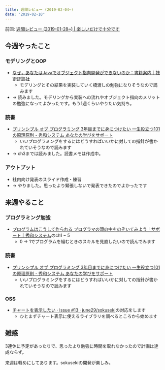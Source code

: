 ```yaml
---
title: 週間レビュー (2019-02-04~)
date: "2019-02-10"
---
```


前回: [週間レビュー (2019-01-28~) | 楽しいだけで十分です](https://yinm.info/20190203/)

## 今週やったこと

### モデリングとOOP
- [なぜ，あなたはJavaでオブジェクト指向開発ができないのか：書籍案内｜技術評論社](http://gihyo.jp/book/2005/4-7741-2222-X)
  - モデリングとその結果を実装していく橋渡しの勉強になりそうなので読みます
- -> 読みました。モデリングから実装への流れやオブジェクト指向のメリットの勉強になってよかったです。もう1週くらいやりたい気持ち。

### 読書
- [プリンシプル オブ プログラミング 3年目までに身につけたい 一生役立つ101の原理原則 - 秀和システム あなたの学びをサポート](https://www.shuwasystem.co.jp/book/9784798046143.html)
  - いいプログラミングをするにはどうすればいいかに対しての指針が書かれていそうなので読みます
- -> ch3までは読みました。読書メモは作成中。

### アウトプット
- 社内向け発表のスライド作成・練習
- -> やりました。思ったより緊張しないで発表できたのでよかったです

## 来週やること

### プログラミング勉強
- [プログラムはこうして作られる プログラマの頭の中をのぞいてみよう｜サポート｜秀和システム](https://www.shuwasystem.co.jp/support/7980html/3925.html)のch1 ~ 5
  - 0 -> 1でプログラムを組むときのスキルを見直したいので読んでみます

### 読書
- [プリンシプル オブ プログラミング 3年目までに身につけたい 一生役立つ101の原理原則 - 秀和システム あなたの学びをサポート](https://www.shuwasystem.co.jp/book/9784798046143.html)
  - いいプログラミングをするにはどうすればいいかに対しての指針が書かれていそうなので読みます

### OSS
- [チャートを表示したい · Issue #13 · june29/sokuseki](https://github.com/june29/sokuseki/issues/13)の対応をします
  - ひとまずチャート表示に使えるライブラリを調べるところから始めます

## 雑感
3連休に予定があったりで、思ったより勉強に時間を取れなかったので計画は達成ならず。

来週は軽めにしてあります。sokusekiの開発が楽しみ。
